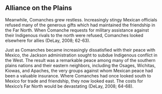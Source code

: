 ## Alliance on the Plains

Meanwhile, Comanches grew restless. Increasingly stingy Mexican officials refused many of the generous gifts which had maintained the friendship in the Far North. When Comanche requests for military assistance against their Indigenous rivals to the north were refused, Comanches looked elsewhere for allies (DeLay, 2008; 62-63).

Just as Comanches became increasingly dissatisfied with their peace with Mexico, the Jackson administration sought to subdue Indigenous conflict in the West. The result was a remarkable peace among many of the southern plains nations and their eastern neighbors, including the Osages, Wichitas, Kiowas, and Apaches, the very groups against whom Mexican peace had been a valuable insurance. Where Comanches had once looked south to Mexico for trade and friendship, they now looked east. The costs for Mexico’s Far North would be devastating (DeLay, 2008; 64-68).

